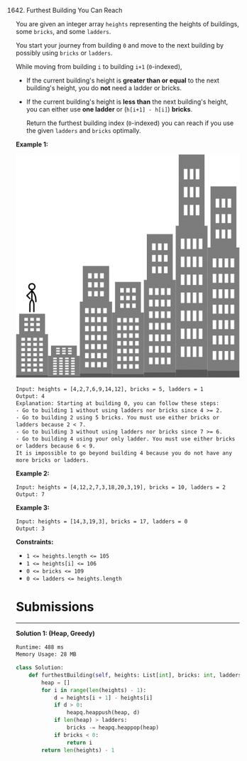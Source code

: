 1642. Furthest Building You Can Reach

You are given an integer array `heights` representing the heights of buildings, some `bricks`, and some `ladders`.

You start your journey from building `0` and move to the next building by possibly using `bricks` or `ladders`.

While moving from building `i` to building `i+1` (`0`-indexed),

* If the current building's height is **greater than or equal** to the next building's height, you do **not** need a ladder or bricks.
* If the current building's height is **less than** the next building's height, you can either use **one ladder** or (`h[i+1] - h[i]`) **bricks**.

    Return the furthest building index (`0`-indexed) you can reach if you use the given `ladders` and `bricks` optimally.

 

**Example 1:**

![1642_q4.gif](img/1642_q4.gif)
```
Input: heights = [4,2,7,6,9,14,12], bricks = 5, ladders = 1
Output: 4
Explanation: Starting at building 0, you can follow these steps:
- Go to building 1 without using ladders nor bricks since 4 >= 2.
- Go to building 2 using 5 bricks. You must use either bricks or ladders because 2 < 7.
- Go to building 3 without using ladders nor bricks since 7 >= 6.
- Go to building 4 using your only ladder. You must use either bricks or ladders because 6 < 9.
It is impossible to go beyond building 4 because you do not have any more bricks or ladders.
```

**Example 2:**
```
Input: heights = [4,12,2,7,3,18,20,3,19], bricks = 10, ladders = 2
Output: 7
```

**Example 3:**
```
Input: heights = [14,3,19,3], bricks = 17, ladders = 0
Output: 3
```

**Constraints:**

* `1 <= heights.length <= 105`
* `1 <= heights[i] <= 106`
* `0 <= bricks <= 109`
* `0 <= ladders <= heights.length`

# Submissions
---
**Solution 1: (Heap, Greedy)**
```
Runtime: 488 ms
Memory Usage: 28 MB
```
```python
class Solution:
    def furthestBuilding(self, heights: List[int], bricks: int, ladders: int) -> int:
        heap = []
        for i in range(len(heights) - 1):
            d = heights[i + 1] - heights[i]
            if d > 0:
                heapq.heappush(heap, d)
            if len(heap) > ladders:
                bricks -= heapq.heappop(heap)
            if bricks < 0:
                return i
        return len(heights) - 1
```
